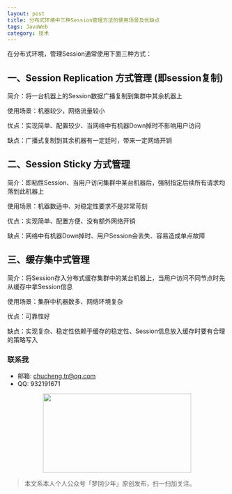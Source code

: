 ```yaml
---
layout: post
title: 分布式环境中三种Session管理方法的使用场景及优缺点
tags: JavaWeb
category: 技术
---
```


在分布式环境，管理Session通常使用下面三种方式：

一、Session Replication 方式管理 (即session复制)
------------------------------------------------

简介：将一台机器上的Session数据广播复制到集群中其余机器上

使用场景：机器较少，网络流量较小

优点：实现简单、配置较少、当网络中有机器Down掉时不影响用户访问

缺点：广播式复制到其余机器有一定廷时，带来一定网络开销

二、Session Sticky 方式管理
---------------------------

简介：即粘性Session、当用户访问集群中某台机器后，强制指定后续所有请求均落到此机器上

使用场景：机器数适中、对稳定性要求不是非常苛刻

优点：实现简单、配置方便、没有额外网络开销

缺点：网络中有机器Down掉时、用户Session会丢失、容易造成单点故障

三、缓存集中式管理
------------------

简介：将Session存入分布式缓存集群中的某台机器上，当用户访问不同节点时先从缓存中拿Session信息

使用场景：集群中机器数多、网络环境复杂

优点：可靠性好

缺点：实现复杂、稳定性依赖于缓存的稳定性、Session信息放入缓存时要有合理的策略写入

### 联系我

- 邮箱: chucheng.tr@qq.com
- QQ: 932191671

<div align="center">
<img src="https://chucheng92.github.io/assets/img/qrcode.png" width="340" height="182" />
</div>

> 本文系本人个人公众号「梦回少年」原创发布，扫一扫加关注。
